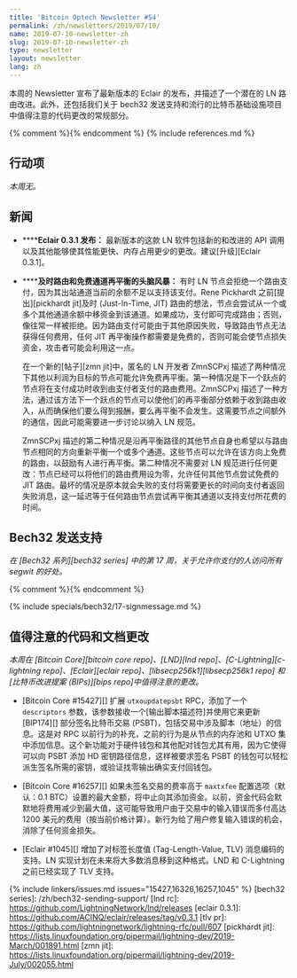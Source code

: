 ```yaml
---
title: 'Bitcoin Optech Newsletter #54'
permalink: /zh/newsletters/2019/07/10/
name: 2019-07-10-newsletter-zh
slug: 2019-07-10-newsletter-zh
type: newsletter
layout: newsletter
lang: zh
---
```

本周的 Newsletter 宣布了最新版本的 Eclair 的发布，并描述了一个潜在的 LN 路由改进。此外，还包括我们关于 bech32 发送支持和流行的比特币基础设施项目中值得注意的代码更改的常规部分。

{% comment %}<!-- include references.md below the fold but above any Jekyll/Liquid variables-->{% endcomment %}
{% include references.md %}

## 行动项

*本周无。*

## 新闻

- **<!--eclair-0-3-1-released-->****Eclair 0.3.1 发布：** 最新版本的这款 LN 软件包括新的和改进的 API 调用以及其他能够使其性能更快、内存占用更少的更改。建议[升级][Eclair 0.3.1]。

- **<!--brainstorming-just-in-time-routing-and-free-channel-rebalancing-->****及时路由和免费通道再平衡的头脑风暴：** 有时 LN 节点会拒绝一个路由支付，因为其出站通道当前的余额不足以支持该支付。Rene Pickhardt 之前[提出][pickhardt jit]及时 (Just-In-Time, JIT) 路由的想法，节点会尝试从一个或多个其他通道余额中移资金到该通道。如果成功，支付即可完成路由；否则，像往常一样被拒绝。因为路由支付可能由于其他原因失败，导致路由节点无法获得任何费用，任何 JIT 再平衡操作都需要是免费的，否则可能会使节点损失资金，攻击者可能会利用这一点。

  在一个新的[帖子][zmn jit]中，匿名的 LN 开发者 ZmnSCPxj 描述了两种情况下其他以利润为目标的节点可能允许免费再平衡。第一种情况是下一个跃点的节点将在支付成功时收到由支付者支付的路由费用。ZmnSCPxj 描述了一种方法，通过该方法下一个跃点的节点可以使他们的再平衡部分依赖于收到路由收入，从而确保他们要么得到报酬，要么再平衡不会发生。这需要节点之间额外的通信，因此可能需要进一步讨论以纳入 LN 规范。

  ZmnSCPxj 描述的第二种情况是沿再平衡路径的其他节点自身也希望以与路由节点相同的方向重新平衡一个或多个通道。这些节点可以允许在该方向上免费的路由，以鼓励有人进行再平衡。第二种情况不需要对 LN 规范进行任何更改：节点已经可以将他们的路由费用设为零，允许任何其他节点尝试免费的 JIT 路由。最坏的情况是原本就会失败的支付将需要更长的时间向支付者返回失败消息，这一延迟等于任何路由节点尝试再平衡其通道以支持支付所花费的时间。

## Bech32 发送支持

*在 [Bech32 系列][bech32 series] 中的第 17 周，关于允许你支付的人访问所有 segwit 的好处。*

{% comment %}<!-- weekly reminder for harding: check Bech32 Adoption
wiki page for changes -->{% endcomment %}

{% include specials/bech32/17-signmessage.md %}

## 值得注意的代码和文档更改

*本周在 [Bitcoin Core][bitcoin core repo]、[LND][lnd repo]、[C-Lightning][c-lightning repo]、[Eclair][eclair repo]、[libsecp256k1][libsecp256k1 repo] 和[比特币改进提案 (BIPs)][bips repo]中值得注意的更改。*

- [Bitcoin Core #15427][] 扩展 `utxoupdatepsbt` RPC，添加了一个 `descriptors` 参数，该参数接收一个[输出脚本描述符]并使用它来更新 [BIP174][] 部分签名比特币交易 (PSBT)，包括交易中涉及脚本（地址）的信息。这是对 RPC 以前行为的补充，之前的行为是从节点的内存池和 UTXO 集中添加信息。这个新功能对于硬件钱包和其他配对钱包尤其有用，因为它使得可以向 PSBT 添加 HD 密钥路径信息，这样被要求签名 PSBT 的钱包可以轻松派生签名所需的密钥，或验证找零输出确实支付回钱包。

- [Bitcoin Core #16257][] 如果未签名交易的费率高于 `maxtxfee` 配置选项（默认：0.1 BTC）设置的最大金额，将中止向其添加资金。以前，资金代码会默默地将费用减少到最大值，这可能导致用户由于交易中的输入错误而多付高达 1200 美元的费用（按当前价格计算）。新行为给了用户修复输入错误的机会，消除了任何资金损失。

- [Eclair #1045][] 增加了对标签长度值 (Tag-Length-Value, TLV) 消息编码的支持。LN 实现计划在未来将大多数消息移到这种格式。LND 和 C-Lightning 之前已经实现了 TLV 支持。

{% include linkers/issues.md issues="15427,16326,16257,1045" %}
[bech32 series]: /zh/bech32-sending-support/
[lnd rc]: https://github.com/LightningNetwork/lnd/releases
[eclair 0.3.1]: https://github.com/ACINQ/eclair/releases/tag/v0.3.1
[tlv pr]: https://github.com/lightningnetwork/lightning-rfc/pull/607
[pickhardt jit]: https://lists.linuxfoundation.org/pipermail/lightning-dev/2019-March/001891.html
[zmn jit]: https://lists.linuxfoundation.org/pipermail/lightning-dev/2019-July/002055.html
